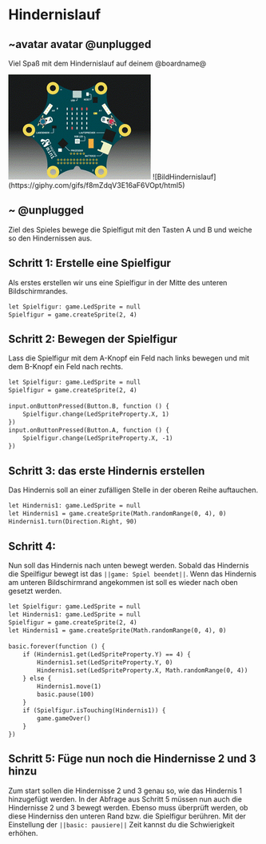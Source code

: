 # Hindernislauf
## ~avatar avatar @unplugged

Viel Spaß mit dem Hindernislauf auf deinem @boardname@ 

<img src="https://github.com/r00b1nh00d/hindernislauf/blob/master/HindernislaufGIF.gif" alt="Alt-Text" title="" />
![BildHindernislauf](https://giphy.com/gifs/f8mZdqV3E16aF6VOpt/html5)


## ~ @unplugged
Ziel des Spieles bewege die Spielfigut mit den Tasten A und B und weiche so den Hindernissen aus.

## Schritt 1: Erstelle eine Spielfigur
Als erstes erstellen wir uns eine Spielfigur in der Mitte des unteren Bildschirmrandes.
```blocks
let Spielfigur: game.LedSprite = null
Spielfigur = game.createSprite(2, 4)
```
## Schritt 2: Bewegen der Spielfigur
Lass die Spielfigur mit dem A-Knopf ein Feld nach links bewegen und mit dem B-Knopf ein Feld nach rechts.
```blocks
let Spielfigur: game.LedSprite = null
Spielfigur = game.createSprite(2, 4)

input.onButtonPressed(Button.B, function () {
    Spielfigur.change(LedSpriteProperty.X, 1)
})
input.onButtonPressed(Button.A, function () {
    Spielfigur.change(LedSpriteProperty.X, -1)
})
```
## Schritt 3: das erste Hindernis erstellen
Das Hindernis soll an einer zufälligen Stelle in der oberen Reihe auftauchen.
```blocks
let Hindernis1: game.LedSprite = null
let Hindernis1 = game.createSprite(Math.randomRange(0, 4), 0)
Hindernis1.turn(Direction.Right, 90)
```
## Schritt 4: 
Nun soll das Hindernis nach unten bewegt werden. Sobald das Hindernis die Speilfigur bewegt ist das ``||game: Spiel beendet||``. Wenn das Hindernis am unteren Bildschirmrand angekommen ist soll es wieder nach oben gesetzt werden.
```blocks
let Spielfigur: game.LedSprite = null
let Hindernis1: game.LedSprite = null
Spielfigur = game.createSprite(2, 4)
let Hindernis1 = game.createSprite(Math.randomRange(0, 4), 0)

basic.forever(function () {
    if (Hindernis1.get(LedSpriteProperty.Y) == 4) {
        Hindernis1.set(LedSpriteProperty.Y, 0)
        Hindernis1.set(LedSpriteProperty.X, Math.randomRange(0, 4))
    } else {
        Hindernis1.move(1)
        basic.pause(100)
    }
    if (Spielfigur.isTouching(Hindernis1)) {
        game.gameOver()
    }
})
```
## Schritt 5: Füge nun noch die Hindernisse 2 und 3 hinzu 
Zum start sollen die Hindernisse 2 und 3 genau so, wie das Hindernis 1 hinzugefügt werden. In der Abfrage aus Schritt 5 müssen nun auch die Hindernisse 2 und 3 bewegt werden. Ebenso muss überprüft werden, ob diese Hinderniss den unteren Rand bzw. die Spielfigur berühren. Mit der Einstellung der ``||basic: pausiere||`` Zeit kannst du die Schwierigkeit erhöhen.
